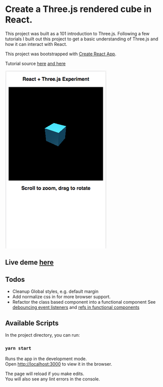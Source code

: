 # Create a Three.js rendered cube in React.

This project was built as a 101 introduction to Three.js. Following a few tutorials I built out this project to get a basic understanding of Three.js and how it can interact with React.

This project was bootstrapped with [Create React App](https://github.com/facebook/create-react-app).

Tutorial source [here](https://codeburst.io/react-16-three-js-integration-tips-2019-b6afe19c0b83) [and here](https://github.com/supromikali/react-three-demo)

![Screenshot](./screenshot.png)

## Live deme [here](https://keen-yonath-0ba3af.netlify.com/)

## Todos
- Cleanup Global styles, e.g. default margin
- Add normalize css in for more browser support.
- Refactor the class based component into a functional component
See [debouncing event listeners](https://www.pluralsight.com/guides/re-render-react-component-on-window-resize) and [refs in functional components](https://medium.com/@rossbulat/react-using-refs-with-the-useref-hook-884ed25b5c29)

## Available Scripts

In the project directory, you can run:

### `yarn start`

Runs the app in the development mode.<br />
Open [http://localhost:3000](http://localhost:3000) to view it in the browser.

The page will reload if you make edits.<br />
You will also see any lint errors in the console.
